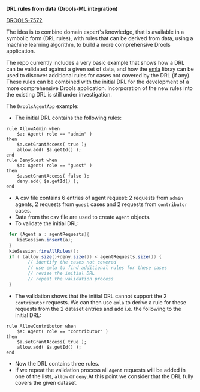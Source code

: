 **DRL rules from data (Drools-ML integration)**

[DROOLS-7572](https://issues.redhat.com/browse/DROOLS-7572)

The idea is to combine domain expert's knowledge, that is available in a symbolic form (DRL rules), with rules that can be derived from data, using a machine learning algorithm, 
to build a more comprehensive Drools application.

The repo currently includes a very basic example that shows how a DRL can be validated against a given set of data,
and how the [emla](https://github.com/nprentza/emla) libray can be used to discover additional rules for cases not covered by the DRL (if any).
These rules can be combined with the initial DRL for the development of a more comprehensive Drools application. 
Incorporation of the new rules into the existing DRL is still under investigation.

The `DroolsAgentApp` example:
- The initial DRL contains the following rules:
```
rule AllowAdmin when
	$a: Agent( role == "admin" )
then
    $a.setGrantAccess( true );
	allow.add( $a.getId() );
end
rule DenyGuest when
	$a: Agent( role == "guest" )
then
    $a.setGrantAccess( false );
	deny.add( $a.getId() );
end
```
- A csv file contains 6 entries of agent request: 2 requests from `admin` agents, 2 requests from `guest` cases and 2 requests from `contributor` cases.
- Data from the csv file are used to create `Agent` objects.
- To validate the initial DRL:
```Java
 for (Agent a : agentRequests){
    kieSession.insert(a);
 }
 kieSession.fireAllRules();
 if ( (allow.size()+deny.size()) < agentRequests.size()) {
        // identify the cases not covered
        // use emla to find additional rules for these cases
        // revise the initial DRL
        // repeat the validation process
 }
```
- The validation shows that the initial DRL cannot support the 2 `contributor` requests. 
We can then use `emla` to derive a rule for these requests from the 2 dataset entries and add i.e. the following to the initial DRL:
```
rule AllowContributor when
	$a: Agent( role == "contributor" )
then
    $a.setGrantAccess( true );
	allow.add( $a.getId() );
end
```
- Now the DRL contains three rules. 
- If we repeat the validation process all `Agent` requests will be added in one of the lists, `allow` or `deny`.At this point we consider that the DRL fully covers the given dataset. 


